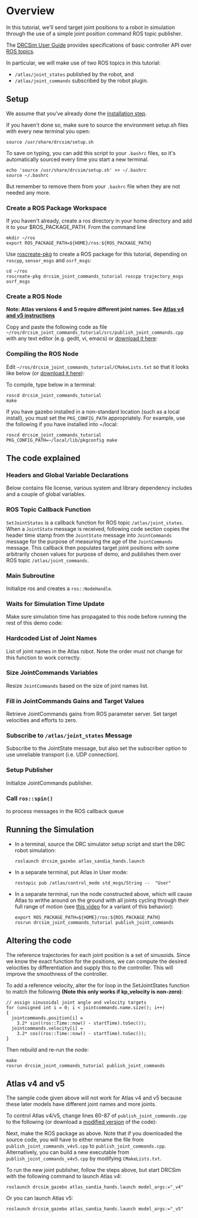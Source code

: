 # Overview

In this tutorial, we'll send target joint positions to a robot in simulation through the use of a simple joint position command ROS topic publisher.

The [DRCSim User Guide](https://bitbucket.org/osrf/drcsim/wiki/DRC/UserGuide) provides specifications of basic controller API over [ROS topics](http://www.ros.org/wiki/Topics).

In particular, we will make use of two ROS topics in this tutorial:

  - `/atlas/joint_states` published by the robot, and
  - `/atlas/joint_commands` subscribed by the robot plugin.

## Setup

We assume that you've already done the [installation step](/tutorials/?tut=drcsim_install).

If you haven't done so, make sure to source the environment setup.sh files with every new terminal you open:

~~~
source /usr/share/drcsim/setup.sh
~~~

To save on typing, you can add this script to your `.bashrc` files, so it's automatically sourced every time you start a new terminal.

~~~
echo 'source /usr/share/drcsim/setup.sh' >> ~/.bashrc
source ~/.bashrc
~~~

But remember to remove them from your `.bashrc` file when they are not needed any more.

### Create a ROS Package Workspace

If you haven't already, create a ros directory in your home directory and add it to your $ROS_PACKAGE_PATH. From the command line

~~~
mkdir ~/ros
export ROS_PACKAGE_PATH=${HOME}/ros:${ROS_PACKAGE_PATH}
~~~

Use [roscreate-pkg](http://ros.org/wiki/roscreate) to create a ROS package for this tutorial, depending on `roscpp`, `sensor_msgs` and `osrf_msgs`:

~~~
cd ~/ros
roscreate-pkg drcsim_joint_commands_tutorial roscpp trajectory_msgs osrf_msgs
~~~

### Create a ROS Node

**Note: Atlas versions 4 and 5 require different joint names. See [Atlas v4 and v5 instructions](/tutorials?cat=drcsim&tut=drcsim_ros_cmds#Atlasv4andv5)**

Copy and paste the following code as file
 `~/ros/drcsim_joint_commands_tutorial/src/publish_joint_commands.cpp`
 with any text editor (e.g. gedit, vi, emacs)
 or [download it here](http://github.com/osrf/gazebo_tutorials/raw/master/drcsim_ros_cmds/files/publish_joint_commands.cpp):

<include src='http://github.com/osrf/gazebo_tutorials/raw/master/drcsim_ros_cmds/files/publish_joint_commands.cpp' />

### Compiling the ROS Node

Edit `~/ros/drcsim_joint_commands_tutorial/CMakeLists.txt`
 so that it looks like below
 (or [download it here](http://github.com/osrf/gazebo_tutorials/raw/master/drcsim_ros_cmds/files/CMakeLists.txt)):

<include src='http://github.com/osrf/gazebo_tutorials/raw/master/drcsim_ros_cmds/files/CMakeLists.txt' />


To compile, type below in a terminal:

~~~
roscd drcsim_joint_commands_tutorial
make
~~~

If you have gazebo installed in a non-standard location (such as a local install), you must set the `PKG_CONFIG_PATH` appropriately. For example, use the following if you have installed into ~/local:

~~~
roscd drcsim_joint_commands_tutorial
PKG_CONFIG_PATH=~/local/lib/pkgconfig make
~~~


## The code explained

### Headers and Global Variable Declarations
Below contains file license, various system and library dependency includes and
a couple of global variables.

<include to='/JointCommands jointcommands;/' src='http://github.com/osrf/gazebo_tutorials/raw/master/drcsim_ros_cmds/files/publish_joint_commands.cpp' />


### ROS Topic Callback Function

`SetJointStates` is a callback function for ROS topic `/atlas/joint_states`.
When a `JointState` message is received, following code section copies the
header time stamp from the `JointState` message into `JointCommands` message
for the purpose of measuring the age of the `JointCommands` message.
This callback then populates target joint positions with some arbitrarily chosen values for purpose of demo, and publishes them over ROS topic `/atlas/joint_commands`.

<include from='/void SetJointStates/' to='/publish\(jointcommands\);\n  \}\n}/' src='http://github.com/osrf/gazebo_tutorials/raw/master/drcsim_ros_cmds/files/publish_joint_commands.cpp' />


### Main Subroutine
Initialize ros and creates a `ros::NodeHandle`.

<include from='/int main/' to='/= new ros::NodeHandle\(\);/' src='http://github.com/osrf/gazebo_tutorials/raw/master/drcsim_ros_cmds/files/publish_joint_commands.cpp' />


### Waits for Simulation Time Update
Make sure simulation time has propagated to this node before running the rest of this demo code:

<include from='/  // Waits/' to='\false;\n  }\' src='http://github.com/osrf/gazebo_tutorials/raw/master/drcsim_ros_cmds/files/publish_joint_commands.cpp' />


### Hardcoded List of Joint Names

List of joint names in the Atlas robot.  Note the order must not change for this function to work correctly.

<include from='/  // must/' to='/r_arm_mwx"\);/' src='http://github.com/osrf/gazebo_tutorials/raw/master/drcsim_ros_cmds/files/publish_joint_commands.cpp' />


### Size JointCommands Variables

Resize `JointCommands` based on the size of joint names list.

<include from='/  unsigned int n/' to='i_effort_max.resize\(n\);/' src='http://github.com/osrf/gazebo_tutorials/raw/master/drcsim_ros_cmds/files/publish_joint_commands.cpp' />


### Fill in JointCommands Gains and Target Values

Retrieve JointCommands gains from ROS parameter server.
Set target velocities and efforts to zero.

<include from='/for \(unsigned int i = 0; i < n/' to='/jointcommands.kp_velocity\[i\]  = 0;\n  }/' src='http://github.com/osrf/gazebo_tutorials/raw/master/drcsim_ros_cmds/files/publish_joint_commands.cpp' />

### Subscribe to `/atlas/joint_states` Message

Subscribe to the JointState message, but also set the subscriber option to use
unreliable transport (i.e. UDP connection).

<include from='/  // ros topic subscriptions/' to='/1000, SetJointStates\);/' src='http://github.com/osrf/gazebo_tutorials/raw/master/drcsim_ros_cmds/files/publish_joint_commands.cpp' />

### Setup Publisher

Initialize JointCommands publisher.

<include from='/pub_joint_commands_ =/' to='/, 1, true\);/' src='http://github.com/osrf/gazebo_tutorials/raw/master/drcsim_ros_cmds/files/publish_joint_commands.cpp' />

### Call `ros::spin()`

to process messages in the ROS callback queue

<include from='/ros::spin\(\);/' to='/return 0;\n  }/' src='http://github.com/osrf/gazebo_tutorials/raw/master/drcsim_ros_cmds/files/publish_joint_commands.cpp' />

## Running the Simulation

* In a terminal, source the DRC simulator setup script and start the DRC robot simulation:

    ~~~
    roslaunch drcsim_gazebo atlas_sandia_hands.launch
    ~~~

* In a separate terminal, put Atlas in User mode:

    ~~~
    rostopic pub /atlas/control_mode std_msgs/String --  "User"
    ~~~

* In a separate terminal, run the node constructed above, which will cause
 Atlas to writhe around on the ground with all joints cycling through their full range of motion
 (see [this video](https://www.youtube.com/watch?v=-zpZ3lUvccI#t=23s)
  for a variant of this behavior):

    ~~~
    export ROS_PACKAGE_PATH=${HOME}/ros:${ROS_PACKAGE_PATH}
    rosrun drcsim_joint_commands_tutorial publish_joint_commands
    ~~~

## Altering the code

The reference trajectories for each joint position is a set of sinusoids. Since we know the exact function for the positions, we can compute the desired velocities by differentiation and supply this to the controller. This will improve the smoothness of the controller.

To add a reference velocity, alter the for loop in the SetJointStates function to match the following **(Note this only works if kp_velocity is non-zero)**:

~~~
// assign sinusoidal joint angle and velocity targets
for (unsigned int i = 0; i < jointcommands.name.size(); i++)
{
  jointcommands.position[i] =
    3.2* sin((ros::Time::now() - startTime).toSec());
  jointcommands.velocity[i] =
    3.2* cos((ros::Time::now() - startTime).toSec());
}
~~~

Then rebuild and re-run the node:

~~~
make
rosrun drcsim_joint_commands_tutorial publish_joint_commands
~~~

## Atlas v4 and v5

The sample code given above will not work for Atlas v4 and v5 because these later models have different joint names and more joints.

To control Atlas v4/v5, change lines 60-87 of `publish_joint_commands.cpp` to the following (or download a [modified version](http://github.com/osrf/gazebo_tutorials/raw/master/drcsim_ros_cmds/files/publish_joint_commands_v4v5.cpp) of the code):

<include from='/  jointcommands.name.push_back\("atlas::l_leg_hpz"\);/' to='/jointcommands.name.push_back\("atlas::back_bkx"\);/' src='http://github.com/osrf/gazebo_tutorials/raw/master/drcsim_ros_cmds/files/publish_joint_commands_v4v5.cpp' />

Next, make the ROS package as above. Note that if you downloaded the source code, you will have to either rename the file from `publish_joint_commands_v4v5.cpp` to `publish_joint_commands.cpp`. Alternatively, you can build a new executable from `publish_joint_commands_v4v5.cpp` by modifying `CMakeLists.txt`.

To run the new joint publisher, follow the steps above, but start DRCSim with the following command to launch Atlas v4:

~~~
roslaunch drcsim_gazebo atlas_sandia_hands.launch model_args:="_v4"
~~~

Or you can launch Atlas v5:

~~~
roslaunch drcsim_gazebo atlas_sandia_hands.launch model_args:="_v5"
~~~
